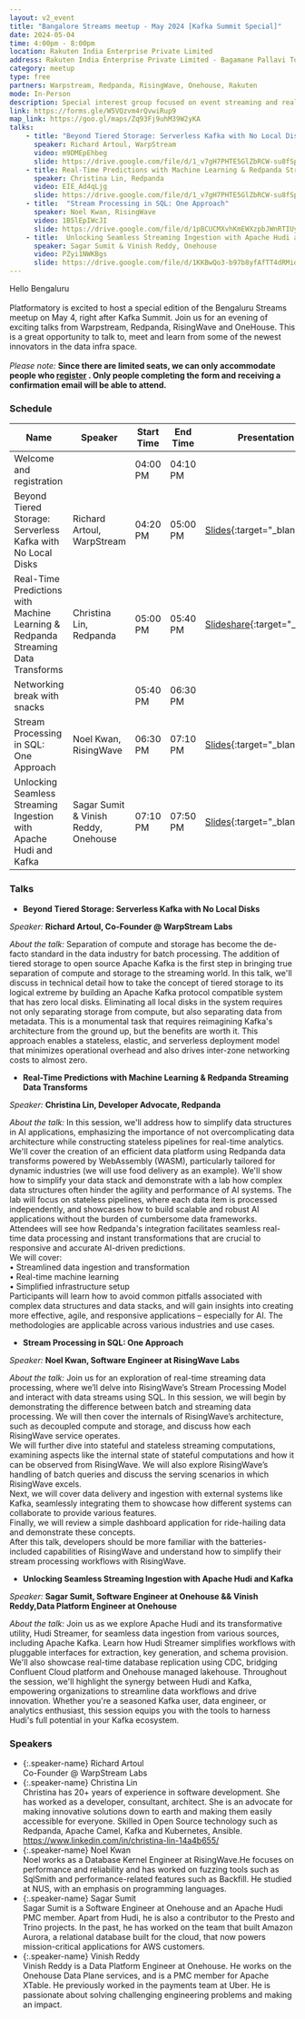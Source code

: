 ```yaml
---
layout: v2_event
title: "Bangalore Streams meetup - May 2024 [Kafka Summit Special]"
date: 2024-05-04
time: 4:00pm - 8:00pm
location: Rakuten India Enterprise Private Limited
address: Rakuten India Enterprise Private Limited - Bagamane Pallavi Tower No. 20 1st Cross, Raja Ram Mohan Roy Rd, S.R Nagar Bengaluru, Karnataka, India, 560027
category: meetup
type: free
partners: Warpstream, Redpanda, RisingWave, Onehouse, Rakuten
mode: In-Person
description: Special interest group focused on event streaming and real time analytics
link: https://forms.gle/W5VQzvm4rQvwiRup9
map_link: https://goo.gl/maps/Zq93Fj9uhM39W2yKA
talks:
    - title: "Beyond Tiered Storage: Serverless Kafka with No Local Disks"
      speaker: Richard Artoul, WarpStream
      video: m9DMEpEhbeg
      slide: https://drive.google.com/file/d/1_v7gH7PHTE5GlZbRCW-su8fSpkaCnxy7/view?usp=sharing
    - title: Real-Time Predictions with Machine Learning & Redpanda Streaming Data Transforms
      speaker: Christina Lin, Redpanda
      video: EIE_Ad4qLjg
      slide: https://drive.google.com/file/d/1_v7gH7PHTE5GlZbRCW-su8fSpkaCnxy7/view?usp=sharing
    - title:  "Stream Processing in SQL: One Approach"
      speaker: Noel Kwan, RisingWave
      video: 1B5lEpIWcJI
      slide: https://drive.google.com/file/d/1pBCUCMXvhKmEWXzpbJWnRTIUy7Y2EKYP/view?usp=sharing
    - title:  Unlocking Seamless Streaming Ingestion with Apache Hudi and Kafka
      speaker: Sagar Sumit & Vinish Reddy, Onehouse
      video: PZyi1NWKBgs
      slide: https://drive.google.com/file/d/1KKBwQo3-b97b8yfAfTT4dRMidzVI7qqM/view?usp=sharing
---
```


<div class="about">
Hello Bengaluru
<br><br>
Platformatory is excited to host a special edition of the Bengaluru Streams meetup on May 4, right after Kafka Summit. Join us for an evening of exciting talks from Warpstream, Redpanda, RisingWave and OneHouse. This is a great opportunity to talk to, meet and learn from some of the newest innovators in the data infra space.<br><br>
<i>Please note:</i> <b>Since there are limited seats, we can only accommodate people who <a href="https://forms.gle/W5VQzvm4rQvwiRup9" target="_blank">register</a> . Only people completing the form and receiving a confirmation email will be able to attend.</b>
</div>

### Schedule

| Name                                                                             | Speaker                              | Start Time | End Time | Presentation                                                                                                                                          | Recording                                                  |
|----------------------------------------------------------------------------------|--------------------------------------|------------|----------|-------------------------------------------------------------------------------------------------------------------------------------------------------|------------------------------------------------------------|
| Welcome and registration                                                         |                                      | 04:00 PM   | 04:10 PM |                                                                                                                                                       |                                                            |
| Beyond Tiered Storage: Serverless Kafka with No Local Disks                      | Richard Artoul, WarpStream           | 04:20 PM   | 05:00 PM | [Slides](https://drive.google.com/file/d/1_v7gH7PHTE5GlZbRCW-su8fSpkaCnxy7/view?usp=sharing){:target="\_blank"}                                       | [YouTube](https://youtu.be/m9DMEpEhbeg){:target="\_blank"} |
| Real-Time Predictions with Machine Learning & Redpanda Streaming Data Transforms | Christina Lin, Redpanda              | 05:00 PM   | 05:40 PM | [Slideshare](https://www.slideshare.net/slideshow/bangalore-meetup-enable-realtime-machine-learning-with-streaming-data/268219407){:target="\_blank"} | [YouTube](https://youtu.be/EIE_Ad4qLjg){:target="\_blank"} |
| Networking break with snacks                                                     |                                      | 05:40 PM   | 06:30 PM |                                                                                                                                                       |                                                            |
| Stream Processing in SQL: One Approach                                           | Noel Kwan, RisingWave                | 06:30 PM   | 07:10 PM | [Slides](https://drive.google.com/file/d/1pBCUCMXvhKmEWXzpbJWnRTIUy7Y2EKYP/view?usp=sharing){:target="\_blank"}                                       | [YouTube](https://youtu.be/1B5lEpIWcJI){:target="\_blank"} |
| Unlocking Seamless Streaming Ingestion with Apache Hudi and Kafka                | Sagar Sumit & Vinish Reddy, Onehouse | 07:10 PM   | 07:50 PM | [Slides](https://drive.google.com/file/d/1KKBwQo3-b97b8yfAfTT4dRMidzVI7qqM/view?usp=sharing){:target="\_blank"}                                       | [YouTube](https://youtu.be/PZyi1NWKBgs){:target="\_blank"} |



### Talks

- **Beyond Tiered Storage: Serverless Kafka with No Local Disks**

_Speaker:_ **Richard Artoul, Co-Founder @ WarpStream Labs**

_About the talk:_ Separation of compute and storage has become the de-facto standard in the data industry for batch processing.
The addition of tiered storage to open source Apache Kafka is the first step in bringing true separation of compute and storage to the streaming world.
In this talk, we'll discuss in technical detail how to take the concept of tiered storage to its logical extreme by building an Apache Kafka protocol compatible system that has zero local disks.
Eliminating all local disks in the system requires not only separating storage from compute, but also separating data from metadata. This is a monumental task that requires reimagining Kafka's architecture from the ground up, but the benefits are worth it.
This approach enables a stateless, elastic, and serverless deployment model that minimizes operational overhead and also drives inter-zone networking costs to almost zero.

- **Real-Time Predictions with Machine Learning & Redpanda Streaming Data Transforms**

_Speaker:_ **Christina Lin, Developer Advocate, Redpanda**

_About the talk:_  In this session, we'll address how to simplify data structures in AI applications, emphasizing the importance of not overcomplicating data architecture while constructing stateless pipelines for real-time analytics.<br>
We'll cover the creation of an efficient data platform using Redpanda data transforms powered by WebAssembly (WASM), particularly tailored for dynamic industries (we will use food delivery as an example). We'll show how to simplify your data stack and demonstrate with a lab how complex data structures often hinder the agility and performance of AI systems. The lab will focus on stateless pipelines, where each data item is processed independently, and showcases how to build scalable and robust AI applications without the burden of cumbersome data frameworks. Attendees will see how Redpanda's integration facilitates seamless real-time data processing and instant transformations that are crucial to responsive and accurate AI-driven predictions.<br>
We will cover:<br>
• Streamlined data ingestion and transformation<br>
• Real-time machine learning<br>
• Simplified infrastructure setup<br>
Participants will learn how to avoid common pitfalls associated with complex data structures and data stacks, and will gain insights into creating more effective, agile, and responsive applications – especially for AI. The methodologies are applicable across various industries and use cases.

- **Stream Processing in SQL: One Approach**

_Speaker:_ **Noel Kwan, Software Engineer at RisingWave Labs**

_About the talk:_  Join us for an exploration of real-time streaming data processing, where we’ll delve into RisingWave’s Stream Processing Model and interact with data streams using SQL.
In this session, we will begin by demonstrating the difference between batch and streaming data processing. We will then cover the internals of RisingWave’s architecture, such as decoupled compute and storage, and discuss how each RisingWave service operates.<br>
We will further dive into stateful and stateless streaming computations, examining aspects like the internal state of stateful computations and how it can be observed from RisingWave.
We will also explore RisingWave’s handling of batch queries and discuss the serving scenarios in which RisingWave excels.<br>
Next, we will cover data delivery and ingestion with external systems like Kafka, seamlessly integrating them to showcase how different systems can collaborate to provide various features.<br>
Finally, we will review a simple dashboard application for ride-hailing data and demonstrate these concepts.<br>
After this talk, developers should be more familiar with the batteries-included capabilities of RisingWave and understand how to simplify their stream processing workflows with RisingWave.

- **Unlocking Seamless Streaming Ingestion with Apache Hudi and Kafka**

_Speaker:_ **Sagar Sumit, Software Engineer at Onehouse && Vinish Reddy,Data Platform Engineer at Onehouse**

_About the talk:_ Join us as we explore Apache Hudi and its transformative utility, Hudi Streamer, for seamless data ingestion from various sources, including Apache Kafka. Learn how Hudi Streamer simplifies workflows with pluggable interfaces for extraction, key generation, and schema provision. We'll  also showcase real-time database replication using CDC, bridging Confluent Cloud platform and Onehouse managed lakehouse. Throughout the session, we'll highlight the synergy between Hudi and Kafka, empowering organizations to streamline data workflows and drive innovation. Whether you're a seasoned Kafka user, data engineer, or analytics enthusiast, this session equips you with the tools to harness Hudi's full potential in your Kafka ecosystem.

### Speakers

- {:.speaker-name} Richard Artoul <br> <span class="speaker-description">Co-Founder @ WarpStream Labs</span>
- {:.speaker-name} Christina Lin <br> <span class="speaker-description">Christina has 20+ years of experience in software development. She has worked as a developer, consultant, architect. She is an advocate for making innovative solutions down to earth and making them easily accessible for everyone. Skilled in Open Source technology such as Redpanda, Apache Camel, Kafka and Kubernetes, Ansible. https://www.linkedin.com/in/christina-lin-14a4b655/</span>
- {:.speaker-name} Noel Kwan <br> <span class="speaker-description">Noel works as a Database Kernel Engineer at RisingWave.​He focuses on performance and reliability and has worked on fuzzing tools such as SqlSmith and performance-related features such as Backfill. He studied at NUS, with an emphasis on programming languages.</span>
- {:.speaker-name} Sagar Sumit <br> <span class="speaker-description">Sagar Sumit is a Software Engineer at Onehouse and an Apache Hudi PMC member. Apart from Hudi, he is also a contributor to the Presto and Trino projects. In the past, he has worked on the team that built Amazon Aurora, a relational database built for the cloud, that now powers mission-critical applications for AWS customers.</span>
- {:.speaker-name} Vinish Reddy <br> <span class="speaker-description">Vinish Reddy is a Data Platform Engineer at Onehouse. He works on the Onehouse Data Plane services, and is a PMC member for Apache XTable. He previously worked in the payments team at Uber. He is passionate about solving challenging engineering problems and making an impact.</span>